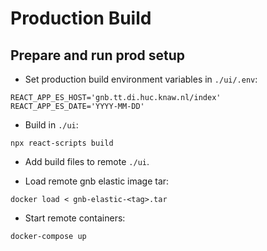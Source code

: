 # Production Build

## Prepare and run prod setup

- Set production build environment variables in `./ui/.env`:
```
REACT_APP_ES_HOST='gnb.tt.di.huc.knaw.nl/index'
REACT_APP_ES_DATE='YYYY-MM-DD'
```

- Build in `./ui`:
```
npx react-scripts build
```

- Add build files to remote `./ui`.

- Load remote gnb elastic image tar:
```
docker load < gnb-elastic-<tag>.tar
```

- Start remote containers: 
```
docker-compose up
```
